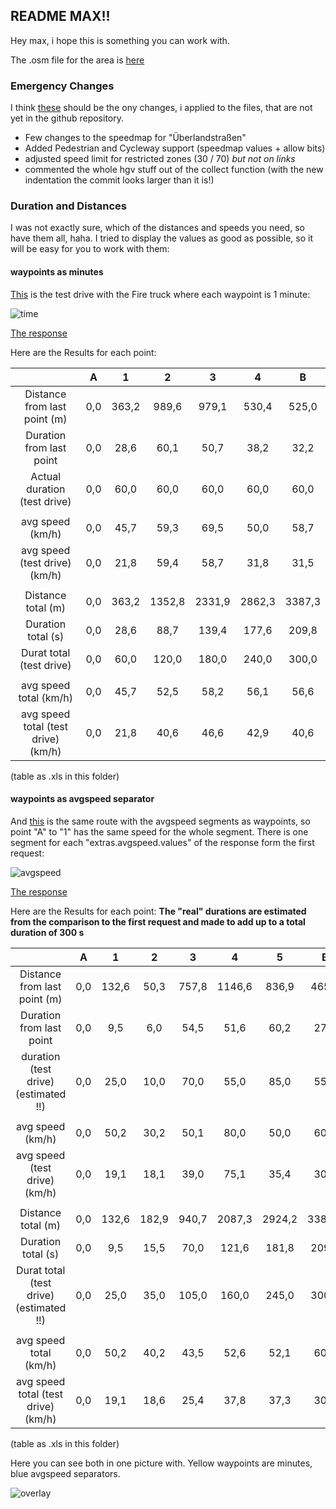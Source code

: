 ## README MAX!!

Hey max,
i hope this is something you can work with.

The .osm file for the area is [here](https://github.com/TheGreatRefrigerator/ba_thesis/tree/master/data)

### Emergency Changes

I think [these](https://gitlab.gistools.geog.uni-heidelberg.de/giscience/openrouteservice/core/commit/94abcf170f3cc001c7c4844e168ed4fab1042608) should be the ony changes, i applied to the files, that are not yet in the github repository. 

- Few changes to the speedmap for "Überlandstraßen"
- Added Pedestrian and Cycleway support (speedmap values + allow bits)
- adjusted speed limit for restricted zones (30 / 70) *but not on links*
- commented the whole hgv stuff out of the collect function (with the new indentation the commit looks larger than it is!) 


### Duration and Distances 

I was not exactly sure, which of the distances and speeds you need, so have them all, haha.
I tried to display the values as good as possible, so it will be easy for you to work with them:

#### waypoints as minutes

[This](http://emergency.openrouteservice.org/directions?n1=48.460358&n2=10.807242&n3=15&a=48.45414,10.824698,48.45568,10.822102,48.460917,10.811641,48.464054,10.799421,48.46362,10.793488,48.466555,10.789776&b=5b&c=0&f3=3&f1=7.5&f2=2.5&f5=7&d=80&k1=en-US&k2=km 
) is the test drive with the Fire truck where each waypoint is 1 minute:

![time](https://user-images.githubusercontent.com/23240110/30568811-8d74bd56-9cd7-11e7-86e9-930772f2151d.png)

[The response](https://github.com/TheGreatRefrigerator/ba_thesis/blob/master/json%20examples/time.json)

Here are the Results for each point:

|                                     |   A   |   1   |    2   |    3   |    4   |    B   |
|:-----------------------------------:|:-----:|:-----:|:------:|:------:|:------:|:------:|
|     Distance from last point (m)    |   0,0 | 363,2 |  989,6 |  979,1 | 530,4  | 525,0  |
|       Duration from last point      |   0,0 |  28,6 |   60,1 |   50,7 |  38,2  |  32,2  |
| Actual duration (test drive)        |   0,0 |  60,0 |  60,0  |  60,0  |  60,0  |  60,0  |
|                                     |       |       |        |        |        |        |
| avg speed (km/h)                    |   0,0 |  45,7 |  59,3  |  69,5  |  50,0  |  58,7  |
| avg speed (test drive) (km/h)       |   0,0 |  21,8 |  59,4  |  58,7  |  31,8  |  31,5  |
|                                     |       |       |        |        |        |        |
| Distance total (m)                  |   0,0 | 363,2 | 1352,8 | 2331,9 | 2862,3 | 3387,3 |
| Duration total (s)                  |   0,0 |  28,6 |  88,7  | 139,4  | 177,6  | 209,8  |
| Durat total (test drive)            |   0,0 |  60,0 | 120,0  | 180,0  | 240,0  | 300,0  |
|                                     |       |       |        |        |        |        |
| avg speed total (km/h)              |   0,0 |  45,7 |  52,5  |  58,2  |  56,1  |  56,6  |
| avg speed total (test drive) (km/h) |   0,0 |  21,8 |  40,6  |  46,6  |  42,9  |  40,6  |

(table as .xls in this folder)

#### waypoints as avgspeed separator

And [this](http://emergency.openrouteservice.org/directions?n1=48.454211&n2=10.81059&n3=15&a=48.45414,10.824698,48.45529,10.824318,48.455721,10.824511,48.458745,10.816139,48.463354,10.802576,48.463704,10.792684,48.46656,10.789777&b=5b&c=0&f3=3&f1=7.5&f2=2.5&f5=7&d=80&k1=en-US&k2=km) is the same route with the avgspeed segments as waypoints, so point "A" to "1" has the same speed for the whole segment.
There is one segment for each "extras.avgspeed.values" of the response form the first request:

![avgspeed](https://user-images.githubusercontent.com/23240110/30568818-8fb7baf0-9cd7-11e7-9293-0d7063a4f61c.png)

[The response](https://github.com/TheGreatRefrigerator/ba_thesis/blob/master/json%20examples/speed.json)

Here are the Results for each point:
**The "real" durations are estimated from the comparison to the first request and made to add up to a total duration of 300 s** 

|                                         |   A   |   1   |   2   |   3   |    4   |    5   |    B   |
|:---------------------------------------:|:-----:|:-----:|:-----:|:-----:|:------:|:------:|:------:|
| Distance from last point (m)            |   0,0 | 132,6 |  50,3 | 757,8 | 1146,6 | 836,9  | 465,1  |
| Duration from last point                |   0,0 |   9,5 |   6,0 |  54,5 |  51,6  |  60,2  |  27,9  |
| duration (test drive) (estimated !!)    |   0,0 |  25,0 |  10,0 |  70,0 |  55,0  |  85,0  |  55,0  |
|                                         |       |       |       |       |        |        |        |
| avg speed (km/h)                        |   0,0 |  50,2 |  30,2 |  50,1 |  80,0  |  50,0  |  60,0  |
| avg speed (test drive) (km/h)           |   0,0 |  19,1 |  18,1 |  39,0 |  75,1  |  35,4  |  30,4  |
|                                         |       |       |       |       |        |        |        |
| Distance total (m)                      |   0,0 | 132,6 | 182,9 | 940,7 | 2087,3 | 2924,2 | 3389,3 |
| Duration total (s)                      |   0,0 |   9,5 |  15,5 |  70,0 | 121,6  | 181,8  | 209,7  |
| Durat total (test drive) (estimated !!) |   0,0 |  25,0 |  35,0 | 105,0 | 160,0  | 245,0  | 300,0  |
|                                         |       |       |       |       |        |        |        |
| avg speed total (km/h)                  |   0,0 |  50,2 |  40,2 |  43,5 |  52,6  |  52,1  |  60,0  |
| avg speed total (test drive) (km/h)     |   0,0 |  19,1 |  18,6 |  25,4 |  37,8  |  37,3  |  30,4  |

(table as .xls in this folder)

Here you can see both in one picture with. Yellow waypoints are minutes, blue avgspeed separators.

![overlay](https://user-images.githubusercontent.com/23240110/30567994-26d4b2b2-9cd3-11e7-846a-563c7ab7734f.png)